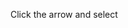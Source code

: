 <!-- markdownlint-disable-file MD041 -->
Click the arrow and select

<!-- Referenced images -->
[img1]: ../../../../../media/icons/arrow-down.png
